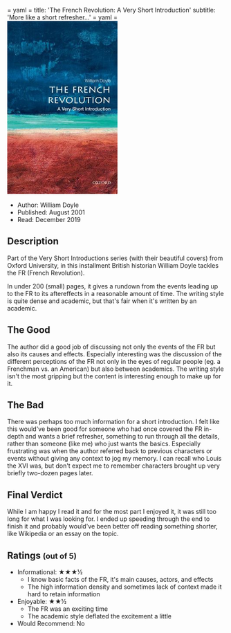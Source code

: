 = yaml =
title: 'The French Revolution: A Very Short Introduction'
subtitle: 'More like a short refresher...'
= yaml =
![Cover](/media/french.jpeg)
* Author: William Doyle
* Published: August 2001
* Read: December 2019


## Description
Part of the Very Short Introductions series (with their beautiful covers) from Oxford University, in this installment British historian William Doyle tackles the FR (French Revolution).

In under 200 (small) pages, it gives a rundown from the events leading up to the FR to its aftereffects in a reasonable amount of time. The writing style is quite dense and academic, but that's fair when it's written by an academic.

## The Good
The author did a good job of discussing not only the events of the FR but also its causes and effects. Especially interesting was the discussion of the different perceptions of the FR not only in the eyes of regular people (eg. a Frenchman vs. an American) but also between academics. The writing style isn't the most gripping but the content is interesting enough to make up for it.

## The Bad
There was perhaps too much information for a short introduction. I felt like this would've been good for someone who had once covered the FR in-depth and wants a brief refresher, something to run through all the details, rather than someone (like me) who just wants the basics. Especially frustrating was when the author referred back to previous characters or events without giving any context to jog my memory. I can recall who Louis the XVI was, but don't expect me to remember characters brought up very briefly two-dozen pages later.

## Final Verdict
While I am happy I read it and for the most part I enjoyed it, it was still too long for what I was looking for. I ended up speeding through the end to finish it and probably would've been better off reading something shorter, like Wikipedia or an essay on the topic.

## Ratings <small>(out of 5)</small>
* Informational: ★★★½
  * I know basic facts of the FR, it's main causes, actors, and effects
  * The high information density and sometimes lack of context made it hard to retain information
* Enjoyable: ★★½
  * The FR was an exciting time
  * The academic style deflated the excitement a little
* Would Recommend: No
